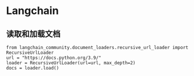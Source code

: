 # Langchain

## 读取和加载文档

```
from langchain_community.document_loaders.recursive_url_loader import RecursiveUrlLoader
url = "https://docs.python.org/3.9/"
loader = RecursiveUrlLoader(url=url, max_depth=2)
docs = loader.load()
```   
